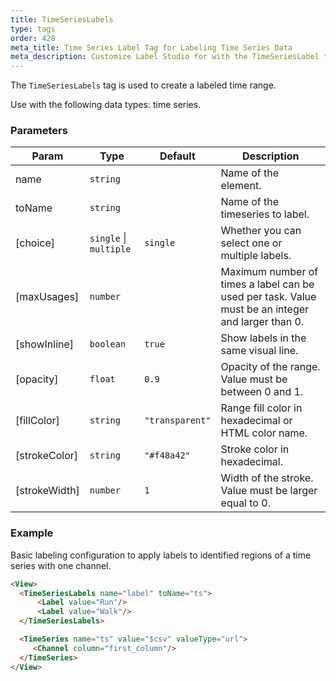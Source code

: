 ```yaml
---
title: TimeSeriesLabels
type: tags
order: 428
meta_title: Time Series Label Tag for Labeling Time Series Data
meta_description: Customize Label Studio for with the TimeSeriesLabel tag to label time series data for machine learning and data science projects.
---
```


The `TimeSeriesLabels` tag is used to create a labeled time range.

Use with the following data types: time series.

### Parameters

| Param | Type | Default | Description |
| --- | --- | --- | --- |
| name | <code>string</code> |  | Name of the element. |
| toName | <code>string</code> |  | Name of the timeseries to label. |
| [choice] | <code>single</code> \| <code>multiple</code> | <code>single</code> | Whether you can select one or multiple labels. |
| [maxUsages] | <code>number</code> |  | Maximum number of times a label can be used per task. Value must be an integer and larger than 0. |
| [showInline] | <code>boolean</code> | <code>true</code> | Show labels in the same visual line. |
| [opacity] | <code>float</code> | <code>0.9</code> | Opacity of the range. Value must be between 0 and 1. |
| [fillColor] | <code>string</code> | <code>&quot;transparent&quot;</code> | Range fill color in hexadecimal or HTML color name. |
| [strokeColor] | <code>string</code> | <code>&quot;#f48a42&quot;</code> | Stroke color in hexadecimal. |
| [strokeWidth] | <code>number</code> | <code>1</code> | Width of the stroke. Value must be larger equal to 0. |

### Example

Basic labeling configuration to apply labels to identified regions of a time series with one channel.

```html
<View>
  <TimeSeriesLabels name="label" toName="ts">
      <Label value="Run"/>
      <Label value="Walk"/>
  </TimeSeriesLabels>

  <TimeSeries name="ts" value="$csv" valueType="url">
     <Channel column="first_column"/>
  </TimeSeries>
</View>
```
